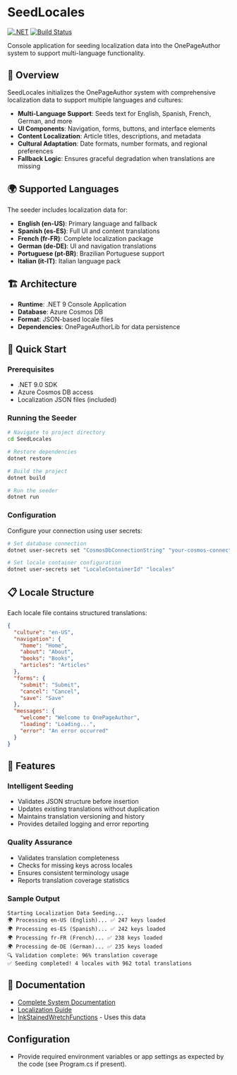 # SeedLocales

[![.NET](https://img.shields.io/badge/.NET-9.0-blue.svg)](https://dotnet.microsoft.com/download)
[![Build Status](https://github.com/utdcometsoccer/one-page-author-page-api/actions/workflows/main_onepageauthorapi.yml/badge.svg)](https://github.com/utdcometsoccer/one-page-author-page-api/actions/workflows/main_onepageauthorapi.yml)

Console application for seeding localization data into the OnePageAuthor system to support multi-language functionality.

## 🚀 Overview

SeedLocales initializes the OnePageAuthor system with comprehensive localization data to support multiple languages and cultures:

- **Multi-Language Support**: Seeds text for English, Spanish, French, German, and more
- **UI Components**: Navigation, forms, buttons, and interface elements
- **Content Localization**: Article titles, descriptions, and metadata
- **Cultural Adaptation**: Date formats, number formats, and regional preferences
- **Fallback Logic**: Ensures graceful degradation when translations are missing

## 🌍 Supported Languages

The seeder includes localization data for:

- **English (en-US)**: Primary language and fallback
- **Spanish (es-ES)**: Full UI and content translations
- **French (fr-FR)**: Complete localization package
- **German (de-DE)**: UI and navigation translations
- **Portuguese (pt-BR)**: Brazilian Portuguese support
- **Italian (it-IT)**: Italian language pack

## 🏗️ Architecture

- **Runtime**: .NET 9 Console Application
- **Database**: Azure Cosmos DB
- **Format**: JSON-based locale files
- **Dependencies**: OnePageAuthorLib for data persistence

## 🚀 Quick Start

### Prerequisites
- .NET 9.0 SDK
- Azure Cosmos DB access
- Localization JSON files (included)

### Running the Seeder
```bash
# Navigate to project directory
cd SeedLocales

# Restore dependencies  
dotnet restore

# Build the project
dotnet build

# Run the seeder
dotnet run
```

### Configuration
Configure your connection using user secrets:
```bash
# Set database connection
dotnet user-secrets set "CosmosDbConnectionString" "your-cosmos-connection-string"

# Set locale container configuration
dotnet user-secrets set "LocaleContainerId" "locales"
```

## 📋 Locale Structure

Each locale file contains structured translations:

```json
{
  "culture": "en-US",
  "navigation": {
    "home": "Home",
    "about": "About", 
    "books": "Books",
    "articles": "Articles"
  },
  "forms": {
    "submit": "Submit",
    "cancel": "Cancel",
    "save": "Save"
  },
  "messages": {
    "welcome": "Welcome to OnePageAuthor",
    "loading": "Loading...",
    "error": "An error occurred"
  }
}
```

## 🔧 Features

### Intelligent Seeding
- Validates JSON structure before insertion
- Updates existing translations without duplication
- Maintains translation versioning and history
- Provides detailed logging and error reporting

### Quality Assurance
- Validates translation completeness
- Checks for missing keys across locales  
- Ensures consistent terminology usage
- Reports translation coverage statistics

### Sample Output
```
Starting Localization Data Seeding...
🌍 Processing en-US (English)... ✅ 247 keys loaded
🌍 Processing es-ES (Spanish)... ✅ 242 keys loaded  
🌍 Processing fr-FR (French)... ✅ 238 keys loaded
🌍 Processing de-DE (German)... ✅ 235 keys loaded
🔍 Validation complete: 96% translation coverage
✅ Seeding completed! 4 locales with 962 total translations
```

## 📖 Documentation

- [Complete System Documentation](../Complete-System-Documentation.md)
- [Localization Guide](../LocalizationREADME.md)
- [InkStainedWretchFunctions](../InkStainedWretchFunctions/README.md) - Uses this data

## Configuration
- Provide required environment variables or app settings as expected by the code (see Program.cs if present).
